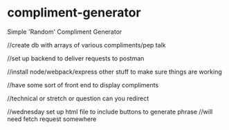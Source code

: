 # compliment-generator
Simple 'Random' Compliment Generator

//create db with arrays of various compliments/pep talk

//set up backend to deliver requests to postman

//install node/webpack/express other stuff to make sure things are working

//have some sort of front end to display compliments


//technical or stretch or question
can you redirect 

//wednesday
set up html file to include buttons to generate phrase
    //will need fetch request somewhere

